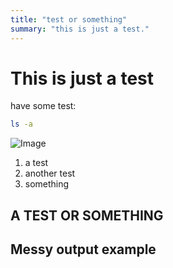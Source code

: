 ```yaml
---
title: "test or something"
summary: "this is just a test."
---
```


# This is just a **test**

have some test:

```bash
ls -a
```

![Image](/projectImages/pr2.png)

1. a test
2. another test
3. something

## A TEST OR SOMETHING

## Messy output example
